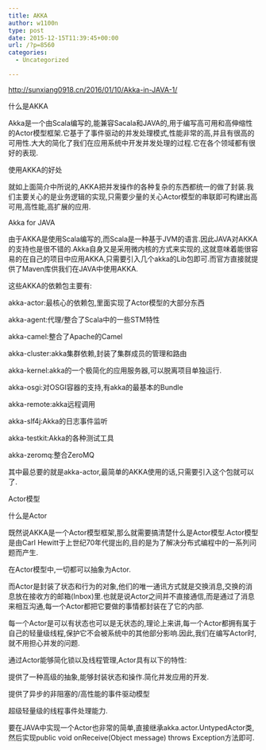 ```yaml
---
title: AKKA
author: w1100n
type: post
date: 2015-12-15T11:39:45+00:00
url: /?p=8560
categories:
  - Uncategorized

---
```

http://sunxiang0918.cn/2016/01/10/Akka-in-JAVA-1/

什么是AKKA
  
Akka是一个由Scala编写的,能兼容Sacala和JAVA的,用于编写高可用和高伸缩性的Actor模型框架.它基于了事件驱动的并发处理模式,性能非常的高,并且有很高的可用性.大大的简化了我们在应用系统中开发并发处理的过程.它在各个领域都有很好的表现.
  
使用AKKA的好处
  
就如上面简介中所说的,AKKA把并发操作的各种复杂的东西都统一的做了封装.我们主要关心的是业务逻辑的实现,只需要少量的关心Actor模型的串联即可构建出高可用,高性能,高扩展的应用.
  
Akka for JAVA
  
由于AKKA是使用Scala编写的,而Scala是一种基于JVM的语言.因此JAVA对AKKA的支持也是很不错的.Akka自身又是采用微内核的方式来实现的,这就意味着能很容易的在自己的项目中应用AKKA,只需要引入几个akka的Lib包即可.而官方直接就提供了Maven库供我们在JAVA中使用AKKA.
  
这些AKKA的依赖包主要有:
  
akka-actor:最核心的依赖包,里面实现了Actor模型的大部分东西
  
akka-agent:代理/整合了Scala中的一些STM特性
  
akka-camel:整合了Apache的Camel
  
akka-cluster:akka集群依赖,封装了集群成员的管理和路由
  
akka-kernel:akka的一个极简化的应用服务器,可以脱离项目单独运行.
  
akka-osgi:对OSGI容器的支持,有akka的最基本的Bundle
  
akka-remote:akka远程调用
  
akka-slf4j:Akka的日志事件监听
  
akka-testkit:Akka的各种测试工具
  
akka-zeromq:整合ZeroMQ
  
其中最总要的就是akka-actor,最简单的AKKA使用的话,只需要引入这个包就可以了.
  
Actor模型
  
什么是Actor
  
既然说AKKA是一个Actor模型框架,那么就需要搞清楚什么是Actor模型.Actor模型是由Carl Hewitt于上世纪70年代提出的,目的是为了解决分布式编程中的一系列问题而产生.
  
在Actor模型中,一切都可以抽象为Actor.
  
而Actor是封装了状态和行为的对象,他们的唯一通讯方式就是交换消息,交换的消息放在接收方的邮箱(Inbox)里.也就是说Actor之间并不直接通信,而是通过了消息来相互沟通,每一个Actor都把它要做的事情都封装在了它的内部.
  
每一个Actor是可以有状态也可以是无状态的,理论上来讲,每一个Actor都拥有属于自己的轻量级线程,保护它不会被系统中的其他部分影响.因此,我们在编写Actor时,就不用担心并发的问题.
  
通过Actor能够简化锁以及线程管理,Actor具有以下的特性:
  
提供了一种高级的抽象,能够封装状态和操作.简化并发应用的开发.
  
提供了异步的非阻塞的/高性能的事件驱动模型
  
超级轻量级的线程事件处理能力.
  
要在JAVA中实现一个Actor也非常的简单,直接继承akka.actor.UntypedActor类,然后实现public void onReceive(Object message) throws Exception方法即可.